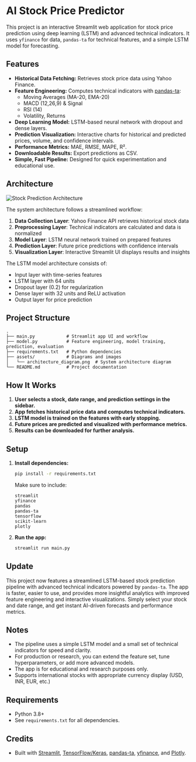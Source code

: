 # AI Stock Price Predictor

This project is an interactive Streamlit web application for stock price prediction using deep learning (LSTM) and advanced technical indicators. It uses `yfinance` for data, `pandas-ta` for technical features, and a simple LSTM model for forecasting.

## Features

- **Historical Data Fetching:** Retrieves stock price data using Yahoo Finance.
- **Feature Engineering:** Computes technical indicators with [pandas-ta](https://github.com/twopirllc/pandas-ta):
  - Moving Averages (MA-20, EMA-20)
  - MACD (12,26,9) & Signal
  - RSI (14)
  - Volatility, Returns
- **Deep Learning Model:** LSTM-based neural network with dropout and dense layers.
- **Prediction Visualization:** Interactive charts for historical and predicted prices, volume, and confidence intervals.
- **Performance Metrics:** MAE, RMSE, MAPE, R².
- **Downloadable Results:** Export predictions as CSV.
- **Simple, Fast Pipeline:** Designed for quick experimentation and educational use.

## Architecture

![Stock Prediction Architecture](lstm-stock/architecture.png)

The system architecture follows a streamlined workflow:

1. **Data Collection Layer**: Yahoo Finance API retrieves historical stock data
2. **Preprocessing Layer**: Technical indicators are calculated and data is normalized
3. **Model Layer**: LSTM neural network trained on prepared features
4. **Prediction Layer**: Future price predictions with confidence intervals
5. **Visualization Layer**: Interactive Streamlit UI displays results and insights

The LSTM model architecture consists of:
- Input layer with time-series features
- LSTM layer with 64 units
- Dropout layer (0.2) for regularization
- Dense layer with 32 units and ReLU activation
- Output layer for price prediction

## Project Structure

```
.
├── main.py            # Streamlit app UI and workflow
├── model.py           # Feature engineering, model training, prediction, evaluation
├── requirements.txt   # Python dependencies
├── assets/            # Diagrams and images
│   └── architecture_diagram.png  # System architecture diagram
└── README.md          # Project documentation
```

## How It Works

1. **User selects a stock, date range, and prediction settings in the sidebar.**
2. **App fetches historical price data and computes technical indicators.**
3. **LSTM model is trained on the features with early stopping.**
4. **Future prices are predicted and visualized with performance metrics.**
5. **Results can be downloaded for further analysis.**

## Setup

1. **Install dependencies:**
    ```bash
    pip install -r requirements.txt
    ```
    Make sure to include:
    ```
    streamlit
    yfinance
    pandas
    pandas-ta
    tensorflow
    scikit-learn
    plotly
    ```

2. **Run the app:**
    ```bash
    streamlit run main.py
    ```

## Update

This project now features a streamlined LSTM-based stock prediction pipeline with advanced technical indicators powered by `pandas-ta`. The app is faster, easier to use, and provides more insightful analytics with improved feature engineering and interactive visualizations. Simply select your stock and date range, and get instant AI-driven forecasts and performance metrics.

## Notes

- The pipeline uses a simple LSTM model and a small set of technical indicators for speed and clarity.
- For production or research, you can extend the feature set, tune hyperparameters, or add more advanced models.
- The app is for educational and research purposes only.
- Supports international stocks with appropriate currency display (USD, INR, EUR, etc.)

## Requirements

- Python 3.8+
- See `requirements.txt` for all dependencies.

## Credits

- Built with [Streamlit](https://streamlit.io/), [TensorFlow/Keras](https://www.tensorflow.org/), [pandas-ta](https://github.com/twopirllc/pandas-ta), [yfinance](https://github.com/ranaroussi/yfinance), and [Plotly](https://plotly.com/python/).
